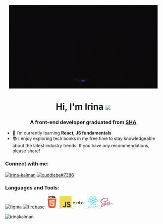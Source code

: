 <div align="center">
  <img src="https://github.com/irinakalman/irinakalman/blob/main/giphy.gif" max-width="480" height="auto"/>
 
</div>
<h1 align="center">Hi, I'm Irina <img src="https://media.giphy.com/media/mGcNjsfWAjY5AEZNw6/giphy.gif" width="50"/></h1>
<h3 align="center">A front-end developer graduated from <a href="https://socialhackersacademy.org/" target="blank">SHA</a></h3>

- 🌱 I’m currently learning **React, JS fundamentals**
- 📚 I enjoy exploring tech books in my free time to stay knowledgeable about the latest industry trends. If you have any recommendations, please share!

<h3 align="left">Connect with me:</h3>
<p align="left">
<a href="https://linkedin.com/in/irina-kalman" target="blank"><img align="center" src="https://raw.githubusercontent.com/rahuldkjain/github-profile-readme-generator/master/src/images/icons/Social/linked-in-alt.svg" alt="irina-kalman" height="30" width="40" /></a>
<a href="https://discord.gg/cuddlebe#7386" target="blank"><img align="center" src="https://raw.githubusercontent.com/rahuldkjain/github-profile-readme-generator/master/src/images/icons/Social/discord.svg" alt="cuddlebe#7386" height="30" width="40" /></a>
</p>

<h3 align="left">Languages and Tools:</h3>
<p align="left"> <a href="https://www.figma.com/" target="_blank" rel="noreferrer"> <img src="https://www.vectorlogo.zone/logos/figma/figma-icon.svg" alt="figma" width="40" height="40"/> </a> <a href="https://firebase.google.com/" target="_blank" rel="noreferrer"> <img src="https://www.vectorlogo.zone/logos/firebase/firebase-icon.svg" alt="firebase" width="40" height="40"/> </a> <a href="https://www.w3.org/html/" target="_blank" rel="noreferrer"> <img src="https://raw.githubusercontent.com/devicons/devicon/master/icons/html5/html5-original-wordmark.svg" alt="html5" width="40" height="40"/> </a> <a href="https://developer.mozilla.org/en-US/docs/Web/JavaScript" target="_blank" rel="noreferrer"> <img src="https://raw.githubusercontent.com/devicons/devicon/master/icons/javascript/javascript-original.svg" alt="javascript" width="40" height="40"/> </a> <a href="https://nodejs.org" target="_blank" rel="noreferrer"> <img src="https://raw.githubusercontent.com/devicons/devicon/master/icons/nodejs/nodejs-original-wordmark.svg" alt="nodejs" width="40" height="40"/> </a> <a href="https://reactjs.org/" target="_blank" rel="noreferrer"> <img src="https://raw.githubusercontent.com/devicons/devicon/master/icons/react/react-original-wordmark.svg" alt="react" width="40" height="40"/> </a> <a href="https://sass-lang.com" target="_blank" rel="noreferrer"> <img src="https://raw.githubusercontent.com/devicons/devicon/master/icons/sass/sass-original.svg" alt="sass" width="40" height="40"/> </a> </p>

<p><img align="center" src="https://github-readme-streak-stats.herokuapp.com/?user=irinakalman&theme=dark" alt="irinakalman" /></p>
